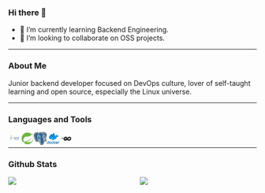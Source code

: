 ### Hi there 👋

- 🌱 I’m currently learning Backend Engineering.
- 👯 I’m looking to collaborate on OSS projects.

---

### About Me

Junior backend developer focused on DevOps culture, lover of self-taught learning and open source, especially the Linux universe.

---

### Languages and Tools

[<img align="left" alt="Java" width="26px" src="https://raw.githubusercontent.com/github/explore/80688e429a7d4ef2fca1e82350fe8e3517d3494d/topics/java/java.png" />][java]

[<img align="left" alt="Spring" width="26px" src="https://raw.githubusercontent.com/github/explore/80688e429a7d4ef2fca1e82350fe8e3517d3494d/topics/spring-boot/spring-boot.png" />][spring]

[<img align="left" alt="PostgreSQL" width="26px" src="https://raw.githubusercontent.com/github/explore/80688e429a7d4ef2fca1e82350fe8e3517d3494d/topics/postgresql/postgresql.png" />][postgresql]

[<img align="left" alt="Docker" width="26px" src="https://raw.githubusercontent.com/github/explore/80688e429a7d4ef2fca1e82350fe8e3517d3494d/topics/docker/docker.png" />][docker]

[<img align="left" alt="Go" width="26px" src="https://raw.githubusercontent.com/github/explore/80688e429a7d4ef2fca1e82350fe8e3517d3494d/topics/go/go.png" />][go]

<br/>

---

### Github Stats

<center>
<img align="left" src="https://github-readme-stats.vercel.app/api?username=SirNoob97&count_private=true&show_icons=true&theme=gruvbox" width="47%">
<img align="right" src="https://github-readme-stats.vercel.app/api/top-langs/?username=SirNoob97&hide=tex&theme=gruvbox&layout=compact" width="47%"> 
</center>

[java]: #
[spring]: #
[go]: #
[postgresql]: #
[docker]: #
